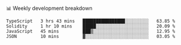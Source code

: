 📊 Weekly development breakdown
<!--START_SECTION:waka-->
```text
TypeScript   3 hrs 43 mins   ████████████████░░░░░░░░░   63.85 % 
Solidity     1 hr 10 mins    █████░░░░░░░░░░░░░░░░░░░░   20.09 % 
JavaScript   45 mins         ███▒░░░░░░░░░░░░░░░░░░░░░   12.95 % 
JSON         10 mins         ▓░░░░░░░░░░░░░░░░░░░░░░░░   03.05 % 
```
<!--END_SECTION:waka-->
